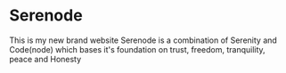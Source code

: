 # Serenode
This is my new brand website
Serenode is a combination of Serenity and Code(node) which bases it's foundation on trust, freedom, tranquility, peace and Honesty
